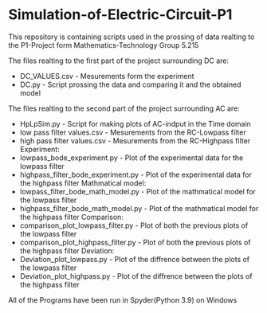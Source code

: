 # Simulation-of-Electric-Circuit-P1

This repository is containing scripts used in the prossing of data realting to the P1-Project 
form Mathematics-Technology Group 5.215

The files realting to the first part of the project surrounding DC are:
- DC_VALUES.csv - Mesurements form the experiment
- DC.py - Script prossing the data and comparing it and the obtained model

The files realting to the second part of the project surrounding AC are:
- HpLpSim.py - Script for making plots of AC-indput in the Time domain
- low pass filter values.csv - Mesurements from the RC-Lowpass filter
- high pass filter values.csv - Mesurements from the RC-Highpass filter
Experiment:
- lowpass_bode_experiment.py - Plot of the experimental data for the lowpass filter
- highpass_filter_bode_experiment.py - Plot of the experimental data for the highpass filter
Mathmatical model:
- lowpass_filter_bode_math_model.py - Plot of the mathmatical model for the lowpass filter
- highpass_filter_bode_math_model.py - Plot of the mathmatical model for the highpass filter
Comparison: 
- comparison_plot_lowpass_filter.py - Plot of both the previous plots of the lowpass filter
- comparison_plot_highpass_filter.py - Plot of both the previous plots of the highpass filter
Deviation:
- Deviation_plot_lowpass.py - Plot of the diffrence between the plots of the lowpass filter
- Deviation_plot_highpass.py - Plot of the diffrence between the plots of the highpass filter

All of the Programs have been run in Spyder(Python 3.9) on Windows

